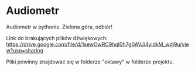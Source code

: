 # Audiometr
Audiometr w pythonie. Zielona góra, odbiór!

Link do brakujących plików dźwiękowych:
https://drive.google.com/file/d/1sewOwRC9hql0h7g0AVJi4yidkM_wdj9u/view?usp=sharing

Pliki powinny znajdować się w folderze "oktawy" w folderze projektu.

